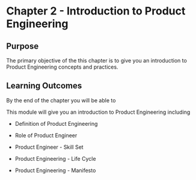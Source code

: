# Chapter 2 - Introduction to Product Engineering

## Purpose

The primary objective of the this chapter is to give you an introduction to Product Engineering concepts and practices.

## Learning Outcomes

By the end of the chapter you will be able to

This module will give you an introduction to Product Engineering including

- Definition of Product Engineering

- Role of Product Engineer

- Product Engineer - Skill Set

- Product Engineering - Life Cycle

- Product Engineering - Manifesto
